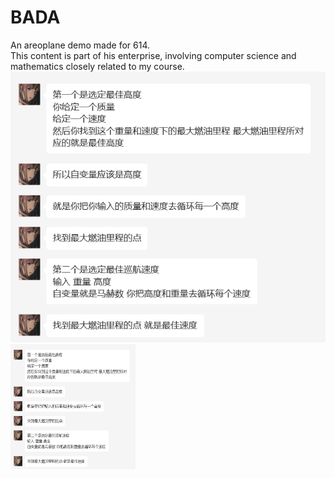 # BADA
An areoplane demo made for 614.
<br/>
This content is part of his enterprise, involving computer science and mathematics closely related to my course.
<br/>
![image](https://github.com/ToSniperSam/BADA-MODEL/blob/main/python/pic.png)
<img src="https://github.com/ToSniperSam/BADA-MODEL/blob/main/python/pic.png" width="200" height="200" />
